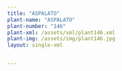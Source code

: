 ```yaml
---
title: "ASPALATO"
plant-name: "ASPALATO"
plant-number: "146"
plant-xml: /assets/xml/plant146.xml
plant-img: /assets/img/plant146.jpg
layout: single-xml


---
```


